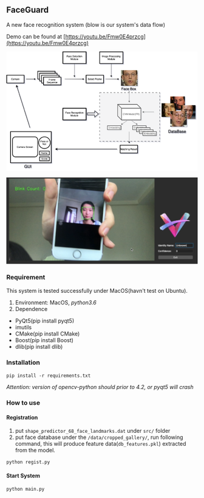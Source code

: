 ## FaceGuard

A new face recognition system (blow is our system's data flow)

Demo can be found at [https://youtu.be/Fmw0E4przcg](https://youtu.be/Fmw0E4przcg)

![image](https://github.com/wassryan/FaceGuard/blob/master/src/model.png)

![image](https://github.com/wassryan/FaceGuard/blob/master/src/gui.png)

### Requirement

This system is tested successfully under MacOS(havn't test on Ubuntu).
1. Environment: MacOS, *python3.6*
2. Dependence
- PyQt5(pip install pyqt5)
- imutils
- CMake(pip install CMake)
- Boost(pip install Boost)
- dlib(pip install dlib)

### Installation

```
pip install -r requirements.txt
```

*Attention: version of opencv-python should prior to 4.2, or pyqt5 will crash*

### How to use

#### Registration
1. put `shape_predictor_68_face_landmarks.dat` under `src/` folder
2. put face database under the `/data/cropped_gallery/`, run following command, this will produce feature data(`db_features.pkl`) extracted from the model.

```
python regist.py
```

#### Start System
```
python main.py
```